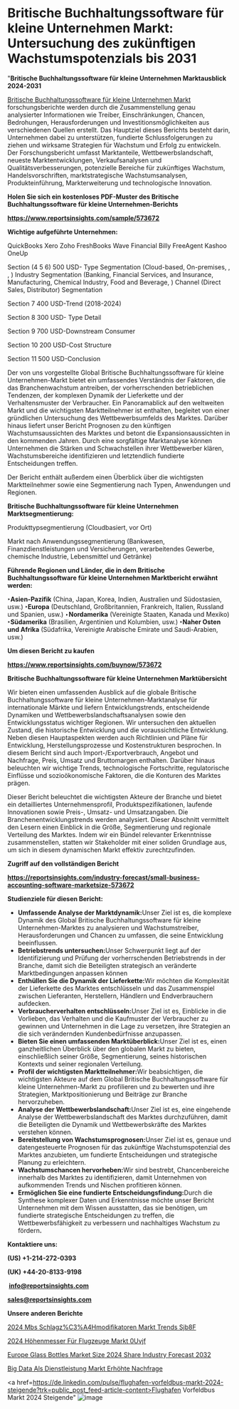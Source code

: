 # Britische Buchhaltungssoftware für kleine Unternehmen Markt: Untersuchung des zukünftigen Wachstumspotenzials bis 2031

"<strong><b>Britische Buchhaltungssoftware für kleine Unternehmen Marktausblick 2024-2031</b></strong>

<a href=https://www.reportsinsights.com/sample/573672>Britische Buchhaltungssoftware für kleine Unternehmen Markt</a> forschungsberichte werden durch die Zusammenstellung genau analysierter Informationen wie Treiber, Einschränkungen, Chancen, Bedrohungen, Herausforderungen und Investitionsmöglichkeiten aus verschiedenen Quellen erstellt. Das Hauptziel dieses Berichts besteht darin, Unternehmen dabei zu unterstützen, fundierte Schlussfolgerungen zu ziehen und wirksame Strategien für Wachstum und Erfolg zu entwickeln. Der Forschungsbericht umfasst Marktanteile, Wettbewerbslandschaft, neueste Marktentwicklungen, Verkaufsanalysen und Qualitätsverbesserungen, potenzielle Bereiche für zukünftiges Wachstum, Handelsvorschriften, marktstrategische Wachstumsanalysen, Produkteinführung, Markterweiterung und technologische Innovation.

<strong><b>Holen Sie sich ein kostenloses PDF-Muster des Britische Buchhaltungssoftware für kleine Unternehmen-Berichts</b></strong>

<a href=https://www.reportsinsights.com/sample/573672><strong><u>https://www.reportsinsights.com/sample/573672</u></strong></a>

<strong>Wichtige aufgeführte Unternehmen:</strong>

QuickBooks
Xero
Zoho
FreshBooks
Wave Financial
Billy
FreeAgent
Kashoo
OneUp

Section (4 5 6) 500 USD-
Type Segmentation (Cloud-based, On-premises, , , )
Industry Segmentation (Banking, Financial Services, and Insurance, Manufacturing, Chemical Industry, Food and Beverage, )
Channel (Direct Sales, Distributor) Segmentation

Section 7 400 USD-Trend (2018-2024)

Section 8 300 USD- Type Detail

Section 9 700 USD-Downstream Consumer

Section 10 200 USD-Cost Structure

Section 11 500 USD-Conclusion

Der von uns vorgestellte Global Britische Buchhaltungssoftware für kleine Unternehmen-Markt bietet ein umfassendes Verständnis der Faktoren, die das Branchenwachstum antreiben, der vorherrschenden betrieblichen Tendenzen, der komplexen Dynamik der Lieferkette und der Verhaltensmuster der Verbraucher. Ein Panoramablick auf den weltweiten Markt und die wichtigsten Marktteilnehmer ist enthalten, begleitet von einer gründlichen Untersuchung des Wettbewerbsumfelds des Marktes. Darüber hinaus liefert unser Bericht Prognosen zu den künftigen Wachstumsaussichten des Marktes und betont die Expansionsaussichten in den kommenden Jahren. Durch eine sorgfältige Marktanalyse können Unternehmen die Stärken und Schwachstellen ihrer Wettbewerber klären, Wachstumsbereiche identifizieren und letztendlich fundierte Entscheidungen treffen.

Der Bericht enthält außerdem einen Überblick über die wichtigsten Marktteilnehmer sowie eine Segmentierung nach Typen, Anwendungen und Regionen.

<strong>Britische Buchhaltungssoftware für kleine Unternehmen Marktsegmentierung:</strong>

Produkttypsegmentierung
(Cloudbasiert, vor Ort)

Markt nach Anwendungssegmentierung
(Bankwesen, Finanzdienstleistungen und Versicherungen, verarbeitendes Gewerbe, chemische Industrie, Lebensmittel und Getränke)

<strong><b>Führende Regionen und Länder, die in dem Britische Buchhaltungssoftware für kleine Unternehmen Marktbericht erwähnt werden:</b></strong>

<strong><b>‣Asien-Pazifik</b></strong> (China, Japan, Korea, Indien, Australien und Südostasien, usw.)
<strong><b>‣Europa</b></strong> (Deutschland, Großbritannien, Frankreich, Italien, Russland und Spanien, usw.)
‣<strong><b>Nordamerika</b></strong> (Vereinigte Staaten, Kanada und Mexiko)
<strong><b>‣Südamerika</b></strong> (Brasilien, Argentinien und Kolumbien, usw.)
<strong><b>‣Naher Osten und Afrika</b></strong> (Südafrika, Vereinigte Arabische Emirate und Saudi-Arabien, usw.)

<strong>Um diesen Bericht zu kaufen</strong>

<a href=https://www.reportsinsights.com/buynow/573672><strong><u>https://www.reportsinsights.com/buynow/573672</u></strong></a>

<strong>Britische Buchhaltungssoftware für kleine Unternehmen Marktübersicht</strong>

Wir bieten einen umfassenden Ausblick auf die globale Britische Buchhaltungssoftware für kleine Unternehmen-Marktanalyse für internationale Märkte und liefern Entwicklungstrends, entscheidende Dynamiken und Wettbewerbslandschaftsanalysen sowie den Entwicklungsstatus wichtiger Regionen. Wir untersuchen den aktuellen Zustand, die historische Entwicklung und die voraussichtliche Entwicklung. Neben diesen Hauptaspekten werden auch Richtlinien und Pläne für Entwicklung, Herstellungsprozesse und Kostenstrukturen besprochen. In diesem Bericht sind auch Import-/Exportverbrauch, Angebot und Nachfrage, Preis, Umsatz und Bruttomargen enthalten. Darüber hinaus beleuchten wir wichtige Trends, technologische Fortschritte, regulatorische Einflüsse und sozioökonomische Faktoren, die die Konturen des Marktes prägen.

Dieser Bericht beleuchtet die wichtigsten Akteure der Branche und bietet ein detailliertes Unternehmensprofil, Produktspezifikationen, laufende Innovationen sowie Preis-, Umsatz- und Umsatzangaben. Die Branchenentwicklungstrends werden analysiert. Dieser Abschnitt vermittelt den Lesern einen Einblick in die Größe, Segmentierung und regionale Verteilung des Marktes. Indem wir ein Bündel relevanter Erkenntnisse zusammenstellen, statten wir Stakeholder mit einer soliden Grundlage aus, um sich in diesem dynamischen Markt effektiv zurechtzufinden.

<strong>Zugriff auf den vollständigen Bericht</strong>

<a href=https://reportsinsights.com/industry-forecast/small-business-accounting-software-marketsize-573672><strong>https://reportsinsights.com/industry-forecast/small-business-accounting-software-marketsize-573672</strong></a>

<strong>Studienziele für diesen Bericht:</strong>
<ul>
  <li><strong>Umfassende Analyse der Marktdynamik:</strong>Unser Ziel ist es, die komplexe Dynamik des Global Britische Buchhaltungssoftware für kleine Unternehmen-Marktes zu analysieren und Wachstumstreiber, Herausforderungen und Chancen zu umfassen, die seine Entwicklung beeinflussen.</li>
  <li><strong>Betriebstrends untersuchen:</strong>Unser Schwerpunkt liegt auf der Identifizierung und Prüfung der vorherrschenden Betriebstrends in der Branche, damit sich die Beteiligten strategisch an veränderte Marktbedingungen anpassen können</li>
  <li><strong>Enthüllen Sie die Dynamik der Lieferkette:</strong>Wir möchten die Komplexität der Lieferkette des Marktes entschlüsseln und das Zusammenspiel zwischen Lieferanten, Herstellern, Händlern und Endverbrauchern aufdecken.</li>
  <li><strong>Verbraucherverhalten entschlüsseln:</strong>Unser Ziel ist es, Einblicke in die Vorlieben, das Verhalten und die Kaufmuster der Verbraucher zu gewinnen und Unternehmen in die Lage zu versetzen, ihre Strategien an die sich verändernden Kundenbedürfnisse anzupassen.</li>
  <li><strong>Bieten Sie einen umfassenden Marktüberblick:</strong>Unser Ziel ist es, einen ganzheitlichen Überblick über den globalen Markt zu bieten, einschließlich seiner Größe, Segmentierung, seines historischen Kontexts und seiner regionalen Verteilung.</li>
  <li><strong>Profil der wichtigsten Marktteilnehmer:</strong>Wir beabsichtigen, die wichtigsten Akteure auf dem Global Britische Buchhaltungssoftware für kleine Unternehmen-Markt zu profilieren und zu bewerten und ihre Strategien, Marktpositionierung und Beiträge zur Branche hervorzuheben.</li>
  <li><strong>Analyse der Wettbewerbslandschaft:</strong>Unser Ziel ist es, eine eingehende Analyse der Wettbewerbslandschaft des Marktes durchzuführen, damit die Beteiligten die Dynamik und Wettbewerbskräfte des Marktes verstehen können.</li>
  <li><strong>Bereitstellung von Wachstumsprognosen:</strong>Unser Ziel ist es, genaue und datengesteuerte Prognosen für das zukünftige Wachstumspotenzial des Marktes anzubieten, um fundierte Entscheidungen und strategische Planung zu erleichtern.</li>
  <li><strong>Wachstumschancen hervorheben:</strong>Wir sind bestrebt, Chancenbereiche innerhalb des Marktes zu identifizieren, damit Unternehmen von aufkommenden Trends und Nischen profitieren können.</li>
  <li><strong>Ermöglichen Sie eine fundierte Entscheidungsfindung:</strong>Durch die Synthese komplexer Daten und Erkenntnisse möchte unser Bericht Unternehmen mit dem Wissen ausstatten, das sie benötigen, um fundierte strategische Entscheidungen zu treffen, die Wettbewerbsfähigkeit zu verbessern und nachhaltiges Wachstum zu fördern<strong>.</strong></li>
</ul>
<strong>Kontaktiere uns:</strong>

<strong>(US) +1-214-272-0393</strong>

<strong>(UK) +44-20-8133-9198</strong>

<strong> </strong><a href=info@reportsinsights.com><strong><u>info@reportsinsights.com</u></strong></a>

<a href=sales@reportsinsights.com><strong><u>sales@reportsinsights.com</u></strong></a>

<strong>Unsere anderen Berichte</strong>

<a href=https://de.linkedin.com/pulse/2024-mbs-schlagz%C3%A4hmodifikatoren-markt-trends-sjb8f/>2024 Mbs Schlagz%C3%A4Hmodifikatoren Markt Trends Sjb8F</a>

<a href=https://de.linkedin.com/pulse/2024-höhenmesser-für-flugzeuge-markt-0uvjf/>2024 Höhenmesser Für Flugzeuge Markt 0Uvjf</a>

<a href=https://github.com/daminid12/RImarketresearch/blob/main/Europe-Glass-Bottles-Market-Size-2024-Share-Industry-Forecast-2032.md>Europe Glass Bottles Market Size 2024 Share Industry Forecast 2032</a>

<a href=https://de.linkedin.com/pulse/big-data-als-dienstleistung-markt-erhöhte-nachfrage>Big Data Als Dienstleistung Markt Erhöhte Nachfrage</a>

<a href=https://de.linkedin.com/pulse/flughafen-vorfeldbus-markt-2024-steigende?trk=public_post_feed-article-content>Flughafen Vorfeldbus Markt 2024 Steigende</a>"
![image](https://github.com/Jaayaachit/RIMarket/assets/158452289/2b9c7d3c-4f7c-4a8a-9e04-9fca3c63300f)
